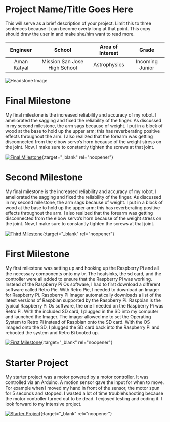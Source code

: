 ﻿# Project Name/Title Goes Here
This will serve as a brief description of your project. Limit this to three sentences because it can become overly long at that point. This copy should draw the user in and make she/him want to read more.

| **Engineer** | **School** | **Area of Interest** | **Grade** |
|:--:|:--:|:--:|:--:|
| Aman Katyal | Mission San Jose High School | Astrophysics | Incoming Junior

![Headstone Image](https://lh3.googleusercontent.com/OZrx2hOOopqoG-YDGVuEVenMum8yxbsyUoTJXaoA52cf7Xrusj5G866NZTye9196QyY-FHkJFtcdk4PVJqyB8mCKLlXu40DX9y0IsQPqMaxI3k5XDf7AU9xxSJ-n4xNkicj-wvEMjyJTGUYDrZPeciBv3YehGTQBSJd7X0gSh40ZoSBYLe81UAjRFMlWCsGB8iH1AFg6SmAjQ4_FAzboH_pgDrSCs32W5EZT97JMnISqvUxuPMavXdhGPYJUe6fulcgLcdySqzEXlTE8Ll81bwIniHCZ5N6wfZ2F5xLlC-JJijkfNcBNhZX_thsL_1_yECBmA206I3pjmeauZiGwnsbhtF9pCM4r6pr4DEwKBoHJF37Oo-LRhF5-4ThrZMq2Nti-Ps21CnS3Te5jPvgzdKsfBBJtUMeXoGxUudyw145qumik4aWa9O8Gjowx1ILISg_w_-4wUIHKsIS3eOeppvYImpL6doi0B4_kvmbDKPrx3Z1dWsKOUvrnmkFwuEY8Zlos4Pp1T6cuPVAuQ9wcMWySC-qdYEmMtmKskpv2ga8TlEQRrHY6P4mFyZqdgmea2d0mnOLT-HZuOND88Z0pC9fwRWCBjIUGHgvNJFcfb41zPQDGZHcJaSMVLk6wLhoHMDehgJv2DeS8TUnkzXIDBxDyvm1yeeap1rzv6-ZFQu3sjCplljhrHouB-55SgsR3YbCow_1Qh6wwakTFiPMLpP9UKsfTVSuMr89HN5rp1MuidtmDalF2_xNBwoms_w=w746-h857-no?authuser=0)
  
# Final Milestone
My final milestone is the increased reliability and accuracy of my robot. I ameliorated the sagging and fixed the reliability of the finger. As discussed in my second milestone, the arm sags because of weight. I put in a block of wood at the base to hold up the upper arm; this has reverberating positive effects throughout the arm. I also realized that the forearm was getting disconnected from the elbow servo’s horn because of the weight stress on the joint. Now, I make sure to constantly tighten the screws at that joint. 

[![Final Milestone](https://res.cloudinary.com/marcomontalbano/image/upload/v1612573869/video_to_markdown/images/youtube--F7M7imOVGug-c05b58ac6eb4c4700831b2b3070cd403.jpg )](https://www.youtube.com/watch?v=F7M7imOVGug&feature=emb_logo "Final Milestone"){:target="_blank" rel="noopener"}

# Second Milestone
My final milestone is the increased reliability and accuracy of my robot. I ameliorated the sagging and fixed the reliability of the finger. As discussed in my second milestone, the arm sags because of weight. I put in a block of wood at the base to hold up the upper arm; this has reverberating positive effects throughout the arm. I also realized that the forearm was getting disconnected from the elbow servo’s horn because of the weight stress on the joint. Now, I make sure to constantly tighten the screws at that joint.

[![Third Milestone](https://res.cloudinary.com/marcomontalbano/image/upload/v1612574014/video_to_markdown/images/youtube--y3VAmNlER5Y-c05b58ac6eb4c4700831b2b3070cd403.jpg)](https://www.youtube.com/watch?v=y3VAmNlER5Y&feature=emb_logo "Second Milestone"){:target="_blank" rel="noopener"}
# First Milestone
  

My first milestone was setting up and hooking up the Raspberry Pi and all the necessary components onto my tv. The heatsinks, the sd card, and the controller were all added to ensure that the Raspberry Pi was working. Instead of the Raspberry Pi Os software, I had to first download a different software called Retro Pie. With Retro Pie, I needed to download an Imager for Raspberry Pi. Raspberry Pi Imager automatically downloads a list of the latest versions of Raspbian supported by the Raspberry Pi. Raspbian is the typical Raspberry Pi Os software, the one I needed on the Raspberry Pi was Retro Pi. With the included SD card, I plugged in the SD into my computer and launched the Imager. The imager allowed me to set the Operating System to Retro Pi instead of Raspbian onto the SD card. With the OS imaged onto the SD, I plugged the SD card back into the Raspberry Pi and rebooted the system and Retro Bi booted up.

[![First Milestone](https://res.cloudinary.com/marcomontalbano/image/upload/v1612574117/video_to_markdown/images/youtube--CaCazFBhYKs-c05b58ac6eb4c4700831b2b3070cd403.jpg)](https://www.youtube.com/watch?v=CaCazFBhYKs "First Milestone"){:target="_blank" rel="noopener"}


# Starter Project
  

My starter project was a motor powered by a motor controller. It was controlled via an Arduino. A motion sensor gave the input for when to move. For example when I moved my hand in front of the sensor, the motor spun for 5 seconds and stopped. I wasted a lot of time troublehshooting because the motor controller turned out to be dead. I enjoyed testing and coding it. I look forward to my intensive project.

[![Starter Project](https://i3.ytimg.com/vi/lcGB89pQ1Dg/hqdefault.jpg)](https://www.youtube.com/watch?v=lcGB89pQ1Dg "Starter Project"){:target="_blank" rel="noopener"}
